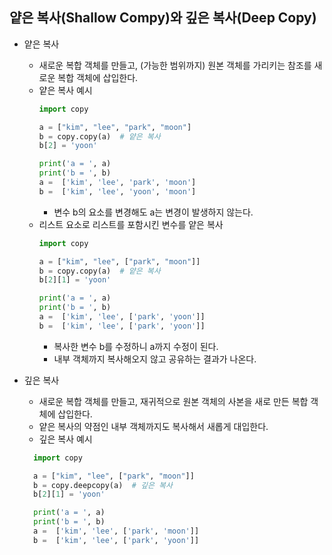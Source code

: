 ## 얕은 복사(Shallow Compy)와 깊은 복사(Deep Copy)
- 얕은 복사
  - 새로운 복합 객체를 만들고, (가능한 범위까지) 원본 객체를 가리키는 참조를 새로운 복합 객체에 삽입한다.
  - 얕은 복사 예시
    ```python
    import copy

    a = ["kim", "lee", "park", "moon"]
    b = copy.copy(a)  # 얕은 복사
    b[2] = 'yoon'

    print('a = ', a)
    print('b = ', b)
    a =  ['kim', 'lee', 'park', 'moon']
    b =  ['kim', 'lee', 'yoon', 'moon']
    ```
    - 변수 b의 요소를 변경해도 a는 변경이 발생하지 않는다.
  - 리스트 요소로 리스트를 포함시킨 변수를 얕은 복사
    ```python
    import copy

    a = ["kim", "lee", ["park", "moon"]]
    b = copy.copy(a)  # 얕은 복사
    b[2][1] = 'yoon'

    print('a = ', a)
    print('b = ', b)
    a =  ['kim', 'lee', ['park', 'yoon']]
    b =  ['kim', 'lee', ['park', 'yoon']]
    ```
    - 복사한 변수 b를 수정하니 a까지 수정이 된다. 
    - 내부 객체까지 복사해오지 않고 공유하는 결과가 나온다.

- 깊은 복사
  - 새로운 복합 객체를 만들고, 재귀적으로 원본 객체의 사본을 새로 만든 복합 객체에 삽입한다.
  - 얕은 복사의 약점인 내부 객체까지도 복사해서 새롭게 대입한다.
  - 깊은 복사 예시
  ```python
    import copy

    a = ["kim", "lee", ["park", "moon"]]
    b = copy.deepcopy(a)  # 깊은 복사
    b[2][1] = 'yoon'

    print('a = ', a)
    print('b = ', b)
    a =  ['kim', 'lee', ['park', 'moon']]
    b =  ['kim', 'lee', ['park', 'yoon']]
  ```
